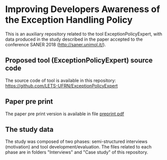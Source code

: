# Improving Developers Awareness of the Exception Handling Policy
This is an auxiliary repository related to the tool ExceptionPolicyExpert, with data produced in the study described in the paper accepted to the conference SANER 2018 (http://saner.unimol.it/).

## Proposed tool (ExceptionPolicyExpert) source code
The source code of tool is available in this repository: https://github.com/LETS-UFRN/ExceptionPolicyExpert

## Paper pre print 
The paper pre print version is available in file [preprint.pdf](https://github.com/LETS-UFRN/SANER2018/blob/master/preprint.pdf)

## The study data
The study was composed of two phases: semi-structured interviews (motivation) and tool development/evaluation. The files related to each phase are in folders "Interviews" and "Case study" of this repository.
